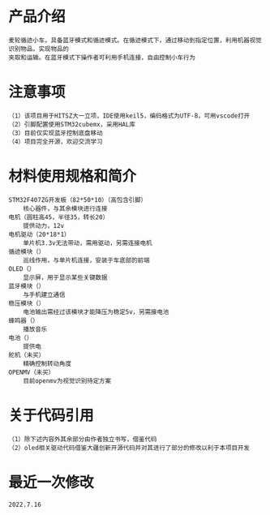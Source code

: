 # 产品介绍
    麦轮循迹小车，具备蓝牙模式和循迹模式。在循迹模式下，通过移动到指定位置，利用机器视觉识别物品，实现物品的
    夹取和运输。在蓝牙模式下操作者可利用手机连接，自由控制小车行为
# 注意事项
    （1）该项目用于HITSZ大一立项，IDE使用keil5，编码格式为UTF-8，可用vscode打开
    （2）引脚配置使用STM32cubemx，采用HAL库
    （3）目前仅实现蓝牙控制底盘移动
    （4）项目完全开源，欢迎交流学习
# 材料使用规格和简介
    STM32F407ZG开发板（82*50*10）（高包含引脚）
        核心器件，与其余模块进行连接
    电机（圆柱高45，半径35，转长20）
        提供动力，12v
    电机驱动（20*18*1）
        单片机3.3v无法带动，需用驱动，另需连接电机
    循迹模块（）
        巡线作用，与单片机连接，安装于车底部的前端
    OLED（）
        显示屏，用于显示某些关键数据
    蓝牙模块（）
        与手机建立通信
    稳压模块（）
        电池输出需经过该模块才能降压为稳定5v，另需接电池
    蜂鸣器（）
        播放音乐
    电池（）
        提供电
    舵机（未买）
        精确控制转动角度
    OPENMV（未买）
        目前openmv为视觉识别待定方案
# 关于代码引用
    （1）除下述内容外其余部分由作者独立书写，借鉴代码
    （2）oled相关驱动代码借鉴大疆创新开源代码并对其进行了部分的修改以利于本项目开发
# 最近一次修改
    2022.7.16

